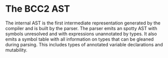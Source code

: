# The BCC2 AST

The internal AST is the first intermediate representation generated by the compiler and is built by the parser.  The parser emits an spotty AST with symbols unresolved and with expressions unannotated by types.  It also emits a symbol table with all information on types that can be gleaned during parsing. This includes types of annotated variable declarations and mutability.
